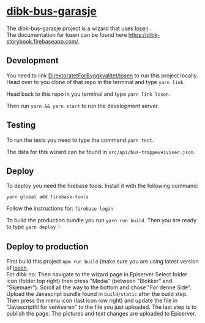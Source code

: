 # [dibk-bus-garasje](https://dibk-bus-garasje.firebaseapp.com/)

The dibk-bus-garasje project is a wizard that uses [losen](https://github.com/DirektoratetForByggkvalitet/losen) .  
The documentation for losen can be found here https://dibk-storybook.firebaseapp.com/.

## Development

You need to link [DirektoratetForByggkvalitet/losen](https://github.com/DirektoratetForByggkvalitet/losen) to run this project locally. Head over to you clone of that repo in the terminal and type `yarn link`.

Head back to this repo in you terminal and type `yarn link losen`.

Then run `yarn && yarn start` to run the development server.

## Testing

To run the tests you need to type the command `yarn test`.

The data for this wizard can be found in `src/api/bus-trappeveiviser.json`.

## Deploy


To deploy you need the firebase tools.
Install it with the following command:

`yarn global add firebase-tools`

Follow the instructions for:
`firebase login`

To build the production bundle you run `yarn run build`.
Then you are ready to type `yarn deploy` :sparkles:

## Deploy to production

First build this project `npm run build` (make sure you are using latest version of [losen](https://ghttps://github.com/DirektoratetForByggkvalitet/losen).  
For dibk.no: 
Then navigate to the wizard page in Episerver
Select folder icon (folder top right) then press "Media" (between "Blokker" and "Skjemaer").
Scroll all the way to the bottom and chose "For denne Side".
Upload the Javascript bundle found in `build/static` after the build step.
Then press the menu icon (last icon row right) and update the file in "Javascriptfil for veiviseren" to the file you just uploaded.
The last step is to publish the page.
The pictures and text changes are uploaded to Episerver.